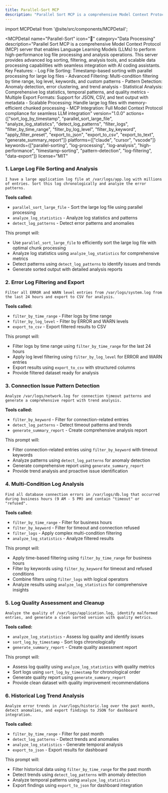 ```yaml
---
title: Parallel-Sort MCP
description: "Parallel Sort MCP is a comprehensive Model Context Protocol (MCP) server that enables Language Learning Models (LLMs) to perform high-performance log file processing and analysis operations. This server provides advanced log sorting, filtering, analysis tools, and scalable data processing capabil..."
---
```


import MCPDetail from '@site/src/components/MCPDetail';

<MCPDetail 
  name="Parallel-Sort"
  icon="🔄"
  category="Data Processing"
  description="Parallel Sort MCP is a comprehensive Model Context Protocol (MCP) server that enables Language Learning Models (LLMs) to perform high-performance log file processing and analysis operations. This server provides advanced log sorting, filtering, analysis tools, and scalable data processing capabilities with seamless integration with AI coding assistants. Key Features: - Log File Sorting: Timestamp-based sorting with parallel processing for large log files - Advanced Filtering: Multi-condition filtering by time range, log level, keywords, and custom patterns - Pattern Detection: Anomaly detection, error clustering, and trend analysis - Statistical Analysis: Comprehensive log statistics, temporal patterns, and quality metrics - Multiple Export Formats: Support for JSON, CSV, and text output with metadata - Scalable Processing: Handle large log files with memory-efficient chunked processing - MCP Integration: Full Model Context Protocol compliance for seamless LLM integration"
  version="1.0.0"
  actions={["sort_log_by_timestamp", "parallel_sort_large_file", "analyze_log_statistics", "detect_log_patterns", "filter_logs", "filter_by_time_range", "filter_by_log_level", "filter_by_keyword", "apply_filter_preset", "export_to_json", "export_to_csv", "export_to_text", "generate_summary_report"]}
  platforms={["claude", "cursor", "vscode"]}
  keywords={["parallel-sorting", "log-processing", "log-analysis", "high-performance", "timestamp-sorting", "pattern-detection", "log-filtering", "data-export"]}
  license="MIT"
>

### 1. Large Log File Sorting and Analysis
```
I have a large application log file at /var/logs/app.log with millions of entries. Sort this log chronologically and analyze the error patterns.
```

**Tools called:**
- `parallel_sort_large_file` - Sort the large log file using parallel processing
- `analyze_log_statistics` - Analyze log statistics and patterns
- `detect_log_patterns` - Detect error patterns and anomalies

This prompt will:
- Use `parallel_sort_large_file` to efficiently sort the large log file with optimal chunk processing
- Analyze log statistics using `analyze_log_statistics` for comprehensive metrics
- Detect patterns using `detect_log_patterns` to identify issues and trends
- Generate sorted output with detailed analysis reports

### 2. Error Log Filtering and Export
```
Filter all ERROR and WARN level entries from /var/logs/system.log from the last 24 hours and export to CSV for analysis.
```

**Tools called:**
- `filter_by_time_range` - Filter logs by time range
- `filter_by_log_level` - Filter by ERROR and WARN levels
- `export_to_csv` - Export filtered results to CSV

This prompt will:
- Filter logs by time range using `filter_by_time_range` for the last 24 hours
- Apply log level filtering using `filter_by_log_level` for ERROR and WARN entries
- Export results using `export_to_csv` with structured columns
- Provide filtered dataset ready for analysis

### 3. Connection Issue Pattern Detection
```
Analyze /var/logs/network.log for connection timeout patterns and generate a comprehensive report with trend analysis.
```

**Tools called:**
- `filter_by_keyword` - Filter for connection-related entries
- `detect_log_patterns` - Detect timeout patterns and trends
- `generate_summary_report` - Create comprehensive analysis report

This prompt will:
- Filter connection-related entries using `filter_by_keyword` with timeout keywords
- Analyze patterns using `detect_log_patterns` for anomaly detection
- Generate comprehensive report using `generate_summary_report`
- Provide trend analysis and proactive issue identification

### 4. Multi-Condition Log Analysis
```
Find all database connection errors in /var/logs/db.log that occurred during business hours (9 AM - 5 PM) and contain "timeout" or "refused".
```

**Tools called:**
- `filter_by_time_range` - Filter for business hours
- `filter_by_keyword` - Filter for timeout and connection refused
- `filter_logs` - Apply complex multi-condition filtering
- `analyze_log_statistics` - Analyze filtered results

This prompt will:
- Apply time-based filtering using `filter_by_time_range` for business hours
- Filter by keywords using `filter_by_keyword` for timeout and refused conditions
- Combine filters using `filter_logs` with logical operators
- Analyze results using `analyze_log_statistics` for comprehensive insights

### 5. Log Quality Assessment and Cleanup
```
Analyze the quality of /var/logs/application.log, identify malformed entries, and generate a clean sorted version with quality metrics.
```

**Tools called:**
- `analyze_log_statistics` - Assess log quality and identify issues
- `sort_log_by_timestamp` - Sort logs chronologically
- `generate_summary_report` - Create quality assessment report

This prompt will:
- Assess log quality using `analyze_log_statistics` with quality metrics
- Sort logs using `sort_log_by_timestamp` for chronological order
- Generate quality report using `generate_summary_report`
- Provide clean dataset with quality improvement recommendations

### 6. Historical Log Trend Analysis
```
Analyze error trends in /var/logs/historic.log over the past month, detect anomalies, and export findings to JSON for dashboard integration.
```

**Tools called:**
- `filter_by_time_range` - Filter for past month
- `detect_log_patterns` - Detect trends and anomalies
- `analyze_log_statistics` - Generate temporal analysis
- `export_to_json` - Export results for dashboard

This prompt will:
- Filter historical data using `filter_by_time_range` for the past month
- Detect trends using `detect_log_patterns` with anomaly detection
- Analyze temporal patterns using `analyze_log_statistics`
- Export findings using `export_to_json` for dashboard integration

</MCPDetail>
